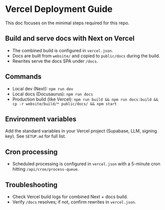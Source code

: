# Vercel Deployment Guide

This doc focuses on the minimal steps required for this repo.

## Build and serve docs with Next on Vercel
- The combined build is configured in `vercel.json`.
- Docs are built from `website/` and copied to `public/docs` during the build.
- Rewrites serve the docs SPA under `/docs`.

## Commands
- Local dev (Next): `npm run dev`
- Local docs (Docusaurus): `npm run docs`
- Production build (like Vercel): `npm run build && npm run docs:build && cp -r website/build/* public/docs/ && npm start`

## Environment variables
Add the standard variables in your Vercel project (Supabase, LLM, signing key). See `SETUP.md` for full list.

## Cron processing
- Scheduled processing is configured in `vercel.json` with a 5-minute cron hitting `/api/cron/process-queue`.

## Troubleshooting
- Check Vercel build logs for combined Next + docs build.
- Verify `/docs` resolves; if not, confirm rewrites in `vercel.json`.